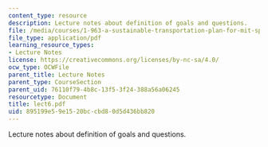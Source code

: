 ```yaml
---
content_type: resource
description: Lecture notes about definition of goals and questions.
file: /media/courses/1-963-a-sustainable-transportation-plan-for-mit-spring-2007/895199e59e1520bccbd80d5d436bb820_lect6.pdf
file_type: application/pdf
learning_resource_types:
- Lecture Notes
license: https://creativecommons.org/licenses/by-nc-sa/4.0/
ocw_type: OCWFile
parent_title: Lecture Notes
parent_type: CourseSection
parent_uid: 76110f79-4b8c-13f5-3f24-388a56a06245
resourcetype: Document
title: lect6.pdf
uid: 895199e5-9e15-20bc-cbd8-0d5d436bb820
---
```

Lecture notes about definition of goals and questions.